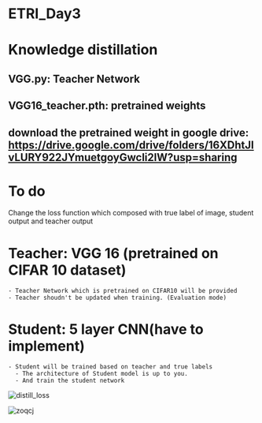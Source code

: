 # ETRI_Day3
# Knowledge distillation
## VGG.py: Teacher Network 
## VGG16_teacher.pth: pretrained weights 
## download the pretrained weight in google drive: https://drive.google.com/drive/folders/16XDhtJIvLURY922JYmuetgoyGwcli2lW?usp=sharing


# To do 
 Change the loss function which composed with true label of image, student output and teacher output 
  # Teacher: VGG 16 (pretrained on CIFAR 10 dataset) 
    - Teacher Network which is pretrained on CIFAR10 will be provided 
    - Teacher shoudn't be updated when training. (Evaluation mode) 

  # Student: 5 layer CNN(have to implement)
    - Student will be trained based on teacher and true labels
      - The architecture of Student model is up to you. 
      - And train the student network 
![distill_loss](https://user-images.githubusercontent.com/55013577/89907697-f2966800-dc27-11ea-8a62-b71d05e60cb2.PNG)

![zoqcj](https://user-images.githubusercontent.com/55013577/89912145-2d4ecf00-dc2d-11ea-9120-67484e3306f7.PNG)  
  



